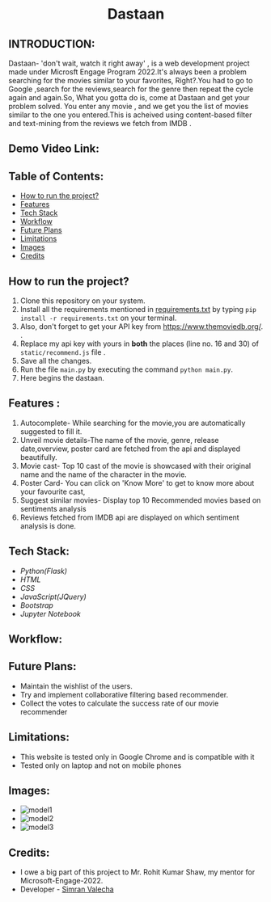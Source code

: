 <h1 align="center"><b>Dastaan</b></h1>
<p align="center">
</p>


## INTRODUCTION:
  Dastaan- 'don't wait, watch it right away' , is a web development project made under Microsft Engage Program 2022.It's always been a problem searching for the movies   similar to your favorites, Right?.You had to go to Google ,search for the reviews,search for the genre then repeat the cycle again and again.So, What you gotta do     is, come at Dastaan and get your problem solved. You enter any movie , and we get you the list of movies similar to the one you entered.This is acheived using         content-based filter and text-mining from the reviews we fetch from IMDB . 



## Demo Video Link:
  

## Table of Contents:
* [ How to run the project? ](#how_to)
* [ Features ](#features)
* [ Tech Stack ](#technologystack)
* [ Workflow  ](#models) 
* [ Future Plans ](#futureplans)
* [ Limitations ](#limitations)
* [ Images ](#images)
* [ Credits ](#credits)



## <a name="how_to"></a>How to run the project?
1) Clone this repository on your system.
2) Install all the requirements mentioned in [requirements.txt](https://github.com/Simran-Valecha/dastaan-2022/blob/master/requirements.txt) by typing `pip install -r requirements.txt` on your terminal.
3) Also, don't forget to get your API key from https://www.themoviedb.org/. .
4) Replace my api key with yours in **both** the places (line no. 16 and 30) of `static/recommend.js` file .
5) Save all the changes.
6) Run the file `main.py` by executing the command `python main.py`.
7) Here begins the dastaan.

## <a name="features"></a>Features :
1) Autocomplete- While searching for the movie,you are automatically suggested to fill it.
2) Unveil movie details-The name of the movie, genre, release date,overview, poster card are fetched from the api and displayed beautifully.
3) Movie cast- Top 10 cast of the movie is showcased with their original name and the name of the character in the movie.
4) Poster Card- You can click on 'Know More' to get to know more about your favourite cast,
5) Suggest similar movies- Display top 10 Recommended movies based on sentiments analysis
6) Reviews fetched from IMDB api are displayed on which sentiment analysis is done. 



## <a name="technologystack"></a>Tech Stack:
* _Python(Flask)_
* _HTML_
* _CSS_
* _JavaScript(JQuery)_
* _Bootstrap_
* _Jupyter Notebook_


## <a name="models"></a>Workflow:

 
 ## <a name="futureplans"></a>Future Plans:
 * Maintain the wishlist of the users.
 * Try and implement collaborative filtering based recommender.
 * Collect the votes to calculate the success rate of our movie recommender


  ## <a name="limitaions"></a>Limitations:
* This website is tested only in Google Chrome and is compatible with it
* Tested only on laptop and not on mobile phones




## <a name="images"></a>Images:
* ![model1](https://github.com/Simran-Valecha/Microsoft-engage-2022/blob/main/static/model1.png)
* ![model2](https://github.com/Simran-Valecha/Microsoft-engage-2022/blob/main/static/model2.png)
* ![model3](https://github.com/Simran-Valecha/Microsoft-engage-2022/blob/main/static/model3.png)


## <a name="credits"></a>Credits:
* I owe a big part of this project to Mr. Rohit Kumar Shaw, my mentor for Microsoft-Engage-2022.
* Developer - [Simran Valecha](https://github.com/Simran-Valecha)



